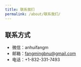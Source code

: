 ```yaml
---
title: 联系我们
permalink: /about/联系我们/
---
```


## 联系方式
* 微信：anhuifangm
* 邮箱：fangmingbnu@gmail.com
* 电话：+1-832-331-7493
